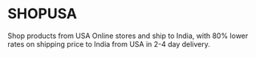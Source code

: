 # SHOPUSA
Shop products from USA Online stores and ship to India, with 80% lower rates on shipping price to India from USA in 2-4 day delivery.
